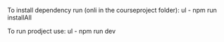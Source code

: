 To install dependency run (onli in the courseproject folder): 
ul - npm run installAll

To run prodject use: 
ul - npm run dev 